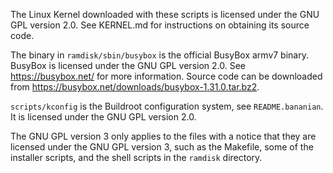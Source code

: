 The Linux Kernel downloaded with these scripts is licensed under
the GNU GPL version 2.0. See KERNEL.md for instructions on obtaining its
source code.

The binary in `ramdisk/sbin/busybox` is the official BusyBox armv7 binary.
BusyBox is licensed under the GNU GPL version 2.0. See <https://busybox.net/>
for more information. Source code can be downloaded from 
<https://busybox.net/downloads/busybox-1.31.0.tar.bz2>.

`scripts/kconfig` is the Buildroot configuration system, see `README.bananian`.
It is licensed under the GNU GPL version 2.0.

The GNU GPL version 3 only applies to the files with a notice that
they are licensed under the GNU GPL version 3, such as the Makefile, some of
the installer scripts, and the shell scripts in the `ramdisk` directory.
